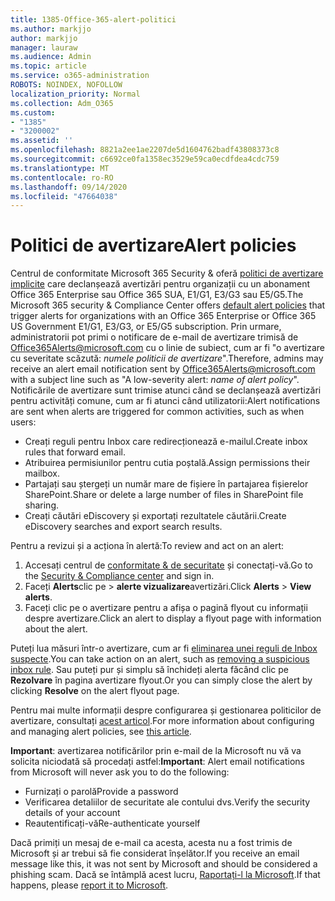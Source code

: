 ```yaml
---
title: 1385-Office-365-alert-politici
ms.author: markjjo
author: markjjo
manager: lauraw
ms.audience: Admin
ms.topic: article
ms.service: o365-administration
ROBOTS: NOINDEX, NOFOLLOW
localization_priority: Normal
ms.collection: Adm_O365
ms.custom:
- "1385"
- "3200002"
ms.assetid: ''
ms.openlocfilehash: 8821a2ee1ae2207de5d1604762badf43808373c8
ms.sourcegitcommit: c6692ce0fa1358ec3529e59ca0ecdfdea4cdc759
ms.translationtype: MT
ms.contentlocale: ro-RO
ms.lasthandoff: 09/14/2020
ms.locfileid: "47664038"
---
```

# <a name="alert-policies"></a><span data-ttu-id="a9370-102">Politici de avertizare</span><span class="sxs-lookup"><span data-stu-id="a9370-102">Alert policies</span></span>

<span data-ttu-id="a9370-103">Centrul de conformitate Microsoft 365 Security & oferă [politici de avertizare implicite](https://docs.microsoft.com/microsoft-365/compliance/alert-policies#default-alert-policies) care declanșează avertizări pentru organizații cu un abonament Office 365 Enterprise sau Office 365 SUA, E1/G1, E3/G3 sau E5/G5.</span><span class="sxs-lookup"><span data-stu-id="a9370-103">The Microsoft 365 security & Compliance Center offers [default alert policies](https://docs.microsoft.com/microsoft-365/compliance/alert-policies#default-alert-policies) that trigger alerts for organizations with an Office 365 Enterprise or Office 365 US Government E1/G1, E3/G3, or E5/G5 subscription.</span></span> <span data-ttu-id="a9370-104">Prin urmare, administratorii pot primi o notificare de e-mail de avertizare trimisă de Office365Alerts@microsoft.com cu o linie de subiect, cum ar fi "o avertizare cu severitate scăzută: *numele politicii de avertizare*".</span><span class="sxs-lookup"><span data-stu-id="a9370-104">Therefore, admins may receive an alert email notification sent by Office365Alerts@microsoft.com with a subject line such as "A low-severity alert: *name of alert policy*".</span></span> <span data-ttu-id="a9370-105">Notificările de avertizare sunt trimise atunci când se declanșează avertizări pentru activități comune, cum ar fi atunci când utilizatorii:</span><span class="sxs-lookup"><span data-stu-id="a9370-105">Alert notifications are sent when alerts are triggered for common activities, such as when users:</span></span>

- <span data-ttu-id="a9370-106">Creați reguli pentru Inbox care redirecționează e-mailul.</span><span class="sxs-lookup"><span data-stu-id="a9370-106">Create inbox rules that forward email.</span></span>
- <span data-ttu-id="a9370-107">Atribuirea permisiunilor pentru cutia poștală.</span><span class="sxs-lookup"><span data-stu-id="a9370-107">Assign permissions their mailbox.</span></span>
- <span data-ttu-id="a9370-108">Partajați sau ștergeți un număr mare de fișiere în partajarea fișierelor SharePoint.</span><span class="sxs-lookup"><span data-stu-id="a9370-108">Share or delete a large number of files in SharePoint file sharing.</span></span>
- <span data-ttu-id="a9370-109">Creați căutări eDiscovery și exportați rezultatele căutării.</span><span class="sxs-lookup"><span data-stu-id="a9370-109">Create eDiscovery searches and export search results.</span></span>

<span data-ttu-id="a9370-110">Pentru a revizui și a acționa în alertă:</span><span class="sxs-lookup"><span data-stu-id="a9370-110">To review and act on an alert:</span></span>

1. <span data-ttu-id="a9370-111">Accesați centrul de [conformitate & de securitate](https://protection.office.com) și conectați-vă.</span><span class="sxs-lookup"><span data-stu-id="a9370-111">Go to the [Security & Compliance center](https://protection.office.com) and sign in.</span></span>
2. <span data-ttu-id="a9370-112">Faceți **Alerts**clic pe  >  **alerte vizualizare**avertizări.</span><span class="sxs-lookup"><span data-stu-id="a9370-112">Click **Alerts** > **View alerts**.</span></span>
3. <span data-ttu-id="a9370-113">Faceți clic pe o avertizare pentru a afișa o pagină flyout cu informații despre avertizare.</span><span class="sxs-lookup"><span data-stu-id="a9370-113">Click an alert to display a flyout page with information about the alert.</span></span>

<span data-ttu-id="a9370-114">Puteți lua măsuri într-o avertizare, cum ar fi [eliminarea unei reguli de Inbox suspecte](https://docs.microsoft.com/microsoft-365/security/office-365-security/responding-to-a-compromised-email-account).</span><span class="sxs-lookup"><span data-stu-id="a9370-114">You can take action on an alert, such as [removing a suspicious inbox rule](https://docs.microsoft.com/microsoft-365/security/office-365-security/responding-to-a-compromised-email-account).</span></span> <span data-ttu-id="a9370-115">Sau puteți pur și simplu să închideți alerta făcând clic pe **Rezolvare** în pagina avertizare flyout.</span><span class="sxs-lookup"><span data-stu-id="a9370-115">Or you can simply close the alert by clicking **Resolve** on the alert flyout page.</span></span>

<span data-ttu-id="a9370-116">Pentru mai multe informații despre configurarea și gestionarea politicilor de avertizare, consultați  [acest articol](https://docs.microsoft.com/microsoft-365/compliance/alert-policies).</span><span class="sxs-lookup"><span data-stu-id="a9370-116">For more information about configuring and managing alert policies, see  [this article](https://docs.microsoft.com/microsoft-365/compliance/alert-policies).</span></span>

<span data-ttu-id="a9370-117">**Important**: avertizarea notificărilor prin e-mail de la Microsoft nu vă va solicita niciodată să procedați astfel:</span><span class="sxs-lookup"><span data-stu-id="a9370-117">**Important**: Alert email notifications from Microsoft will never ask you to do the following:</span></span>

- <span data-ttu-id="a9370-118">Furnizați o parolă</span><span class="sxs-lookup"><span data-stu-id="a9370-118">Provide a password</span></span>
- <span data-ttu-id="a9370-119">Verificarea detaliilor de securitate ale contului dvs.</span><span class="sxs-lookup"><span data-stu-id="a9370-119">Verify the security details of your account</span></span>
- <span data-ttu-id="a9370-120">Reautentificați-vă</span><span class="sxs-lookup"><span data-stu-id="a9370-120">Re-authenticate yourself</span></span>

<span data-ttu-id="a9370-121">Dacă primiți un mesaj de e-mail ca acesta, acesta nu a fost trimis de Microsoft și ar trebui să fie considerat înșelător.</span><span class="sxs-lookup"><span data-stu-id="a9370-121">If you receive an email message like this, it was not sent by Microsoft and should be considered a phishing scam.</span></span> <span data-ttu-id="a9370-122">Dacă se întâmplă acest lucru, [Raportați-l la Microsoft](https://docs.microsoft.com/microsoft-365/security/office-365-security/report-junk-email-and-phishing-scams-in-outlook-on-the-web-eop).</span><span class="sxs-lookup"><span data-stu-id="a9370-122">If that happens, please [report it to Microsoft](https://docs.microsoft.com/microsoft-365/security/office-365-security/report-junk-email-and-phishing-scams-in-outlook-on-the-web-eop).</span></span>